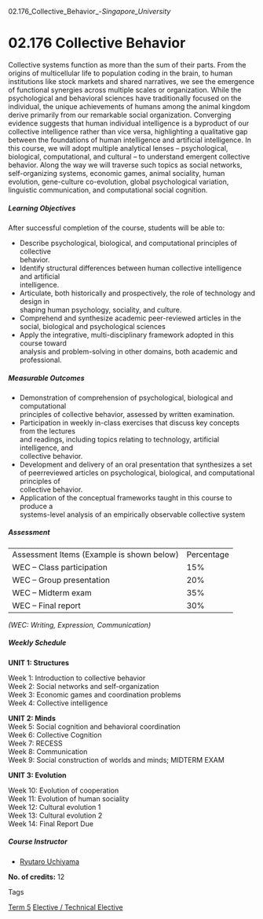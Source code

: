 02.176_Collective_Behavior_-_Singapore_University_



02.176 Collective Behavior
==========================

Collective systems function as more than the sum of their parts. From the origins of multicellular life to population coding in the brain, to human institutions like stock markets and shared narratives, we see the emergence of functional synergies across multiple scales or organization. While the psychological and behavioral sciences have traditionally focused on the individual, the unique achievements of humans among the animal kingdom derive primarily from our remarkable social organization. Converging evidence suggests that human individual intelligence is a byproduct of our collective intelligence rather than vice versa, highlighting a qualitative gap between the foundations of human intelligence and artificial intelligence. In this course, we will adopt multiple analytical lenses – psychological, biological, computational, and cultural – to understand emergent collective behavior. Along the way we will traverse such topics as social networks, self-organizing systems, economic games, animal sociality, human evolution, gene-culture co-evolution, global psychological variation, linguistic communication, and computational social cognition.

##### **Learning Objectives**

After successful completion of the course, students will be able to:

* Describe psychological, biological, and computational principles of collective  
  behavior.
* Identify structural differences between human collective intelligence and artificial  
  intelligence.
* Articulate, both historically and prospectively, the role of technology and design in  
  shaping human psychology, sociality, and culture.
* Comprehend and synthesize academic peer-reviewed articles in the social, biological and psychological sciences
* Apply the integrative, multi-disciplinary framework adopted in this course toward  
  analysis and problem-solving in other domains, both academic and professional.

##### **Measurable Outcomes**

* Demonstration of comprehension of psychological, biological and computational  
  principles of collective behavior, assessed by written examination.
* Participation in weekly in-class exercises that discuss key concepts from the lectures  
  and readings, including topics relating to technology, artificial intelligence, and  
  collective behavior.
* Development and delivery of an oral presentation that synthesizes a set of peerreviewed articles on psychological, biological, and computational principles of  
  collective behavior.
* Application of the conceptual frameworks taught in this course to produce a  
  systems-level analysis of an empirically observable collective system

##### **Assessment**

|  |  |
| --- | --- |
| Assessment Items (Example is shown below) | Percentage |
| WEC – Class participation | 15% |
| WEC – Group presentation | 20% |
| WEC – Midterm exam | 35% |
| WEC – Final report | 30% |

*(WEC: Writing, Expression, Communication)*

##### **Weekly Schedule**

**UNIT 1: Structures**

Week 1: Introduction to collective behavior  
Week 2: Social networks and self-organization  
Week 3: Economic games and coordination problems  
Week 4: Collective intelligence

**UNIT 2: Minds**  
Week 5: Social cognition and behavioral coordination  
Week 6: Collective Cognition  
Week 7: RECESS  
Week 8: Communication  
Week 9: Social construction of worlds and minds; MIDTERM EXAM

**UNIT 3: Evolution**

Week 10: Evolution of cooperation  
Week 11: Evolution of human sociality  
Week 12: Cultural evolution 1  
Week 13: Cultural evolution 2  
Week 14: Final Report Due

##### **Course Instructor**

* [Ryutaro Uchiyama](https://www.sutd.edu.sg/profile/ryutaro-uchiyama)

**No. of credits:** 12

Tags

[Term 5](/education/undergraduate/courses/?course-term=858)
[Elective / Technical Elective](/education/undergraduate/courses/?course-type=853)

